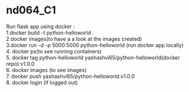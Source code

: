# nd064_C1
Run flask app using docker :
</br>
1.docker build -t python-helloworld .
</br>
2.docker images(to have a a look at the images created)
</br>
3.docker run -d -p 5000:5000 python-helloworld (run docker app locally)
</br>
4. docker ps(to see running containers)
</br>
5. docker tag python-helloworld yashashvi65/python-helloworld(docker repo):v1.0.0
</br>
6. docker images (to see images)
</br>
7. docker push yashashvi65/python-helloworld:v1.0.0 
</br>
8. docker login (if logged out)
